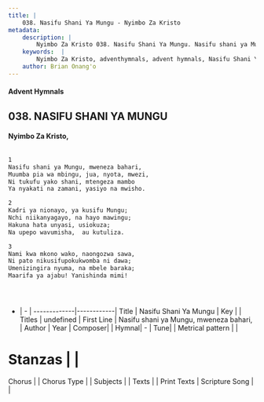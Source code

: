 ```yaml
---
title: |
    038. Nasifu Shani Ya Mungu - Nyimbo Za Kristo
metadata:
    description: |
        Nyimbo Za Kristo 038. Nasifu Shani Ya Mungu. Nasifu shani ya Mungu, mweneza bahari, Muumba pia wa mbingu, jua, nyota, mwezi, Ni tukufu yako shani, mtengeza mambo Ya nyakati na zamani, yasiyo na mwisho.  
    keywords:  |
        Nyimbo Za Kristo, adventhymnals, advent hymnals, Nasifu Shani Ya Mungu, Nasifu shani ya Mungu, mweneza bahari,. 
    author: Brian Onang'o
---
```


#### Advent Hymnals
## 038. NASIFU SHANI YA MUNGU
####  Nyimbo Za Kristo,

```txt

1
Nasifu shani ya Mungu, mweneza bahari,
Muumba pia wa mbingu, jua, nyota, mwezi,
Ni tukufu yako shani, mtengeza mambo
Ya nyakati na zamani, yasiyo na mwisho.

2
Kadri ya nionayo, ya kusifu Mungu;
Nchi niikanyagayo, na hayo mawingu;
Hakuna hata unyasi, usiokuza;
Na upepo wavumisha,  au kutuliza.

3
Nami kwa mkono wako, naongozwa sawa,
Ni pato nikusifupokukwomba ni dawa;
Umenizingira nyuma, na mbele baraka;
Maarifa ya ajabu! Yanishinda mimi!





```

- |   -  |
-------------|------------|
Title | Nasifu Shani Ya Mungu |
Key |  |
Titles | undefined |
First Line | Nasifu shani ya Mungu, mweneza bahari, |
Author | 
Year | 
Composer| |
Hymnal|  - |
Tune|  |
Metrical pattern | |
# Stanzas |  |
Chorus |  |
Chorus Type |  |
Subjects | |
Texts |  |
Print Texts | 
Scripture Song |  |
    

